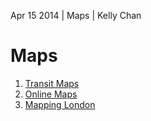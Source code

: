 Apr 15 2014 | Maps | Kelly Chan

# Maps

1. [Transit Maps](http://transitmaps.tumblr.com/)
2. [Online Maps](http://onlinemaps.blogspot.com/)
3. [Mapping London](http://mappinglondon.co.uk/)
